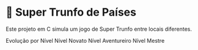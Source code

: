 # 🌟 Super Trunfo de Países

Este projeto em C simula um jogo de Super Trunfo entre  locais diferentes.

 Evolução por Nível
 Nível Novato
 Nível Aventureiro
 Nível Mestre



